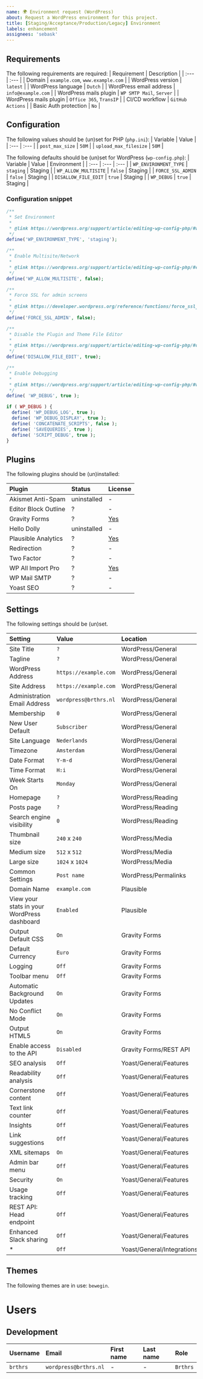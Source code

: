 ```yaml
---
name: 🌍 Environment request (WordPress)
about: Request a WordPress environment for this project.
title: [Staging/Acceptance/Production/Legacy] Environment
labels: enhancement
assignees: 'sebask'
---
```


## Requirements
The following requirements are required:
| Requirement | Description |
| :--- | :--- |
| Domain | `example.com`, `www.example.com` |
| WordPress version | `latest` |
| WordPress language | `Dutch` |
| WordPress email address | `info@example.com` |
| WordPress mails plugin | `WP SMTP Mail`, `Server` |
| WordPress mails plugin | `Office 365`, `TransIP` |
| CI/CD workflow | `GitHub Actions` |
| Basic Auth protection | `No` |

## Configuration
The following values should be (un)set for PHP (`php.ini`):
| Variable | Value |
| :--- | :--- |
| `post_max_size` | `50M` |
| `upload_max_filesize` | `50M` |

The following defaults should be (un)set for WordPress (`wp-config.php`):
| Variable | Value | Environment |
| :--- | :--- | :--- |
| `WP_ENVIRONMENT_TYPE` | `staging` | Staging |
| `WP_ALLOW_MULTISITE` | `false` | Staging |
| `FORCE_SSL_ADMIN` | `false` | Staging |
| `DISALLOW_FILE_EDIT` | `true` | Staging |
| `WP_DEBUG` | `true` | Staging |

### Configuration snippet
```php
/**
 * Set Environment
 *
 * @link https://wordpress.org/support/article/editing-wp-config-php/#wp-environment-type
 */
define('WP_ENVIRONMENT_TYPE', 'staging');

/**
 * Enable Multisite/Network
 *
 * @link https://wordpress.org/support/article/editing-wp-config-php/#enable-multisite-network-ability
 */
define('WP_ALLOW_MULTISITE', false);

/**
 * Force SSL for admin screens
 *
 * @link https://developer.wordpress.org/reference/functions/force_ssl_admin/
 */
define('FORCE_SSL_ADMIN', false);

/**
 * Disable the Plugin and Theme File Editor
 *
 * @link https://wordpress.org/support/article/editing-wp-config-php/#disable-the-plugin-and-theme-file-editor
 */
define('DISALLOW_FILE_EDIT', true);

/**
 * Enable Debugging
 *
 * @link https://wordpress.org/support/article/editing-wp-config-php/#wp-debug
 */
define( 'WP_DEBUG', true );

if ( WP_DEBUG ) {
  define( 'WP_DEBUG_LOG', true );
  define( 'WP_DEBUG_DISPLAY', true );
  define( 'CONCATENATE_SCRIPTS', false );
  define( 'SAVEQUERIES', true );
  define( 'SCRIPT_DEBUG', true );
}
```

## Plugins
The following plugins should be (un)installed:

| Plugin | Status | License |
| :--- | :--- | :--- |
| Akismet Anti-Spam | uninstalled | - |
| Editor Block Outline | ? | - |
| Gravity Forms | ? | [Yes](https://www.gravityforms.com/my-account/licenses/) |
| Hello Dolly | uninstalled | - |
| Plausible Analytics | ? | [Yes](https://plausible.io/login) |
| Redirection | ? | - |
| Two Factor | ? | - |
| WP All Import Pro | ? | [Yes](https://www.wpallimport.com/portal/) |
| WP Mail SMTP | ? | - |
| Yoast SEO | ? | - |

## Settings
The following settings should be (un)set.

| Setting | Value | Location |
| :--- | :--- | :--- |
| Site Title | `?` | WordPress/General |
| Tagline | `?` | WordPress/General |
| WordPress Address | `https://example.com` | WordPress/General |
| Site Address | `https://example.com` | WordPress/General |
| Administration Email Address | `wordpress@brthrs.nl` | WordPress/General |
| Membership | `0` | WordPress/General |
| New User Default | `Subscriber` | WordPress/General |
| Site Language | `Nederlands` | WordPress/General |
| Timezone | `Amsterdam` | WordPress/General |
| Date Format | `Y-m-d` | WordPress/General |
| Time Format | `H:i` | WordPress/General |
| Week Starts On | `Monday` | WordPress/General |
| Homepage | `?` | WordPress/Reading |
| Posts page | `?` | WordPress/Reading |
| Search engine visibility | `0` | WordPress/Reading |
| Thumbnail size | `240` x `240` | WordPress/Media |
| Medium size | `512` x `512` | WordPress/Media |
| Large size | `1024` x `1024` | WordPress/Media |
| Common Settings | `Post name` | WordPress/Permalinks |
| Domain Name | `example.com` | Plausible |
| View your stats in your WordPress dashboard | `Enabled` | Plausible |
| Output Default CSS | `On` | Gravity Forms |
| Default Currency | `Euro` | Gravity Forms |
| Logging | `Off` | Gravity Forms |
| Toolbar menu | `Off` | Gravity Forms |
| Automatic Background Updates | `On` | Gravity Forms |
| No Conflict Mode | `On` | Gravity Forms |
| Output HTML5 | `On` | Gravity Forms |
| Enable access to the API | `Disabled` | Gravity Forms/REST API |
| SEO analysis | `Off` | Yoast/General/Features |
| Readability analysis | `Off` | Yoast/General/Features |
| Cornerstone content | `Off` | Yoast/General/Features |
| Text link counter | `Off` | Yoast/General/Features |
| Insights | `Off` | Yoast/General/Features |
| Link suggestions | `Off` | Yoast/General/Features |
| XML sitemaps | `On` | Yoast/General/Features |
| Admin bar menu | `Off` | Yoast/General/Features |
| Security | `On` | Yoast/General/Features |
| Usage tracking | `Off` | Yoast/General/Features |
| REST API: Head endpoint | `Off` | Yoast/General/Features |
| Enhanced Slack sharing | `Off` | Yoast/General/Features |
| * | `Off` | Yoast/General/Integrations |

## Themes
The following themes are in use: `bewegin`.

# Users
## Development
| Username | Email | First name | Last name | Role |
| :--- | :--- | :--- | :--- | :--- |
| `brthrs` | `wordpress@brthrs.nl` | - | - |`Brthrs` | `Super Administrator` |